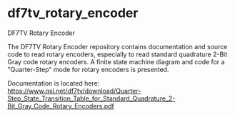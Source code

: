 # df7tv_rotary_encoder
DF7TV Rotary Encoder

The DF7TV Rotary Encoder repository contains documentation and source code to read rotary encoders, especially to read standard quadrature 2-Bit Gray code rotary encoders.
A finite state machine diagram and code for a "Quarter-Step" mode for rotary encoders is presented.

Documentation is located here: https://www.qsl.net/df7tv/download/Quarter-Step_State_Transition_Table_for_Standard_Quadrature_2-Bit_Gray_Code_Rotary_Encoders.pdf
